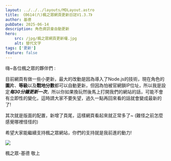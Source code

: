 ```yaml
---
layout: ../../../layouts/MDLayout.astro
title: 《0614(六)楓之眾網頁更新日誌V1.3.7》
author: 基德
pubDate: 2025-06-14
description: 角色資訊會自動更新
hero: 
    src: /jpg/楓之眾網頁更新囉.jpg
    alt: 替代文字
tags: ['更新']
feature: false
---
```

嗨~各位楓之眾的夥伴們 :

目前網頁有做一些小更新，最大的改動是因為導入了Node.js的技術，現在角色的**圖片**、**等級**以及**戰地分數**都可以自動更新，但因為怕被官網鎖IP位址，所以我是設定***每30分鐘更新一次***，所以你如果換玩然後馬上打開我們的網站的話，可能不會有立即性的變化，這時請大家不要失望，過久一點再回來看的話就會變成最新的了!


其次就是版面的配置，新增了頁尾，這樣網頁看起來就正常多了~
(難怪之前怎麼感覺哪裡怪怪的)

希望大家能繼續支持楓之眾網站，你們的支持就是我前進的動力!

![](/jpg/愛哭精靈.jpg)

楓之眾-基德 敬上

